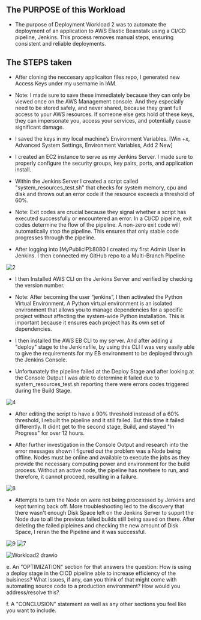 The PURPOSE of this Workload
--------------------------------------------
    
    
- The purpose of Deployment Workload 2 was to automate the deployment of an application to AWS Elastic Beanstalk using a CI/CD pipeline, Jenkins. This process removes manual steps, ensuring consistent and reliable deployments. 

The STEPS taken 
----

- After cloning the neccesary applicaiton files repo, I generated new Access Keys under my username in IAM. 

- Note: I made sure to save these immediately because they can only be viewed once on the AWS Management console. And they especially need to be stored safely, and never shared,  because they grant full access to your AWS resources. If someone else gets hold of these keys, they can impersonate you, access your services, and potentially cause significant damage.

- I saved the keys in my local machine’s Environment Variables.
[Win +x, Advanced System Settings, Environment Variables, Add 2 New]

- I created an EC2 instance to serve as my Jenkins Server. I made sure to properly configure the security groups, key pairs, ports, and application install. 

- Within the Jenkins Server I created a script  called "system_resources_test.sh" that checks for system memory, cpu and disk and throws out an error code if the resource exceeds a threshold of 60%.

- Note: Exit codes are crucial because they signal whether a script has executed successfully or encountered an error. In a CI/CD pipeline, exit codes determine the flow of the pipeline. A non-zero exit code will automatically stop the pipeline. This ensures that only stable code progresses through the pipeline. 

- After logging into [MyPublicIP]:8080 I created my first Admin User in Jenkins. I then connected my GitHub repo to a Multi-Branch Pipeline


![2](https://github.com/user-attachments/assets/867b26c8-7e59-4a76-9a74-30a7af543f8e)


- I then Installed AWS CLI on the Jenkins Server and verified by checking the version number.

- Note: After becoming the user “jenkins”, I then activated the Python Virtual Environment. A Python virtual environment is an isolated environment that allows you to manage dependencies for a specific project without affecting the system-wide Python installation. This is important because it ensures each project has its own set of dependencies.

- I then installed the AWS EB CLI to my server. And after adding a "deploy" stage to the Jenkinsfile, by using this CLI I was very easily able to give the requirements for my EB environment to be deployed through the Jenkins Console.

- Unfortunately the pipeline failed at the Deploy Stage and after looking at the Console Output I was able to determine it failed due to system_resources_test.sh reporting there were errors codes triggered during the Build Stage. 

![4](https://github.com/user-attachments/assets/75224484-bc02-4200-a5bc-195f9b150004)

- After editing the script to have a 90% threshold insteasd of a 60% threshold, I rebuilt the pipeline and it still failed. But this time it failed differently. It didnt get to the second stage, Build, and stayed "In Progress" for over 12 hours. 

- After further investigation in the Console Output and research into the error messages shown I figured out the problem was a Node being offline. Nodes must be online and available to execute the jobs as they provide the necessary computing power and environment for the build process. Without an active node, the pipeline has nowhere to run, and therefore, it cannot proceed, resulting in a failure.

![8](https://github.com/user-attachments/assets/4a32e8ca-8e8a-4873-8f11-58fb606dcd75)


- Attempts to turn the Node on were not being processsed by Jenkins and kept turning back off. More troubleshooting led to the discovery that there wasn't enough Disk Space left on the Jenkins Server to supprt the Node due to all the previous failed builds still being saved on there. After deleting the failed pipleines and checking the new amount of  Disk Space, I reran the the Pipeline and it was successful.  

![9](https://github.com/user-attachments/assets/6cc5c343-dca2-4558-b5c3-21020b375c66)
![7](https://github.com/user-attachments/assets/6fa8640b-d39a-42b9-b006-5e1d1da41aff)



![Workload2 drawio](https://github.com/user-attachments/assets/5ceb2d8c-85c3-405f-aea1-f71bd0b4c8c9)



e. An "OPTIMIZATION" section for that answers the question: How is using a deploy stage in the CICD pipeline able to increase efficiency of the buisiness? What issues, if any, can you think of that might come with automating source code to a production environment? How would you address/resolve this?

f. A "CONCLUSION" statement as well as any other sections you feel like you want to include.





